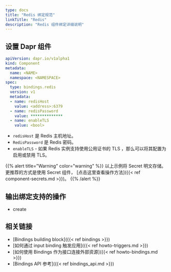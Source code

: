 ```yaml
---
type: docs
title: "Redis 绑定规范"
linkTitle: "Redis"
description: "Redis 组件绑定详细说明"
---
```


## 设置 Dapr 组件

```yaml
apiVersion: dapr.io/v1alpha1
kind: Component
metadata:
  name: <NAME>
  namespace: <NAMESPACE>
spec:
  type: bindings.redis
  version: v1
  metadata:
  - name: redisHost
    value: <address>:6379
  - name: redisPassword
    value: **************
  - name: enableTLS
    value: <bool>
```

- `redisHost` 是 Redis 主机地址。
- `RedisPassword` 是 Redis 密码。
- `enableTLS` - 如果 Redis 实例支持使用公用证书的 TLS ，那么可以将其配置为启用或禁用 TLS。

{{% alert title="Warning" color="warning" %}}
以上示例将 Secret 明文存储。 更推荐的方式是使用 Secret 组件， [点击这里查看操作方法]({{< ref component-secrets.md >}})。
{{% /alert %}}

## 输出绑定支持的操作

* create

## 相关链接
- [Bindings building block]({{< ref bindings >}})
- [如何通过 input binding 触发应用]({{< ref howto-triggers.md >}})
- [如何使用 Bindings 作为接口连接外部资源]({{< ref howto-bindings.md >}})
- [Bindings API 参考]({{< ref bindings_api.md >}})